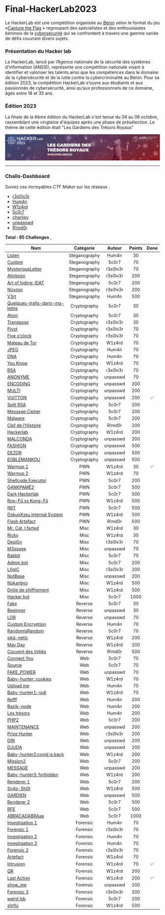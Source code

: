 # Final-HackerLab2023

Le HackerLab est une compétition organisée au [Bénin](https://fr.wikipedia.org/wiki/B%C3%A9nin)  selon le format du jeu «[Capture the Flag](https://fr.wikipedia.org/wiki/Wargame_(hacking)) » regroupant des spécialistes et des enthousiastes béninois de la [cybersécurité](https://fr.wikipedia.org/wiki/Cybers%C3%A9curit%C3%A9)  qui se confrontent à travers une gamme variée de défis couvrant divers sujets. 

### Présentation du Hacker lab
Le HackerLab, lancé par l’Agence nationale de la sécurité des systèmes d’information (ANSSI), représente une compétition nationale visant à identifier et valoriser les talents ainsi que les compétences dans le domaine de la cybersécurité et de la lutte contre la cybercriminalité au Bénin. Pour sa édition 2023, la compétition HackerLab s’ouvre aux étudiants et aux passionnés de cybersécurité, ainsi qu’aux professionnels de ce domaine, âgés entre 18 et 35 ans. 

### Édition 2023
La finale de la 6ème édition du HackerLab s'est tenue du 04 au 06 octobre, rassemblant une vingtaine d'équipes après une phase de présélection. Le thème de cette édition était "Les Gardiens des Trésors Royaux"

![HackerLab](Images/asinbenin_cover.jpeg)

-------------------------------------------------------------------
### Challs-Dashboard

Suivez ces incroyables *CTF Maker* sur   les réseaux . 

- [r3s0lv3r](https://www.linkedin.com/in/d%C3%A9bora-codjia-94417821b/?utm_source=share&utm_campaign=share_via&utm_content=profile&utm_medium=android_app)
- [Hum4n](https://www.linkedin.com/in/hored-sossou-70792b114/) 
- [W1z4rd](https://www.linkedin.com/in/emmanuel-hemadou-902725190/)
- [5c0r7](https://www.linkedin.com/in/adonishomevo) 
- [charlipy](https://www.linkedin.com/in/agossou-eliphele-charli/) 
- [unpasswd](https://www.linkedin.com/in/arafat-lassissi-1883aa215/) 
- [R!md0r](https://www.linkedin.com/in/aristide-sossou-9b315a127/)

**Total : 95 Challenges** ,

| Nom                                                              | Catégorie     | Auteur     | Points | Done   |
|------------------------------------------------------------------|:-------------:|:----------:|:------:|:------:|
| [Listen](./Steganography/Listen.md)                                    | Steganography          | Hum4n   | 30     |
| [Custom](./Steganography/Custom.md)                                            | Steganography          | 5c0r7   | 70     |
| [MysteriousLetter](./Steganography/MysteriousLetter.md)                                    | Steganography        | r3s0lv3r   | 70     |
| [Atinkpòn](./Steganography/Atinkpòn.md)                                        | Steganography        | r3s0lv3r   | 200     |
| [Art of hiding: IDAT](./Steganography/Art-of-hiding-IDAT.md)                              | Steganography        | 5c0r7   | 200     |
| [Nùxoxo](./Steganography/Nùxoxo.md)                              | Steganography        | r3s0lv3r    | 200     |
| [V3rt](./Steganography/V3rt)                                    | Steganography        | Hum4n | 500    |
| [Quelques-traits-dans-ma-lettre](Cryptography/Quelques-traits-dans-ma-lettre.md)                                        | Cryptography        | 5c0r7 | 30    |
| [Atom](./Cryptography/Atom.md)                                     |Cryptography      | 5c0r7   | 30     |
| [Transpose](./Cryptography/Transpose.md)                       |Cryptography      | r3s0lv3r      | 30     |
| [Pivot](./Cryptography/Pivot.md)                               | Cryptography     | r3s0lv3r   | 70     |
| [Five o'clock](./Cryptography/Five-o'clock.md)                       | Cryptography     |r3s0lv3r       | 70     |
| [Mateau de Tor](./Cryptography/Mateau-de-Tor.md)                       | Cryptography     | W1z4rd      | 70    |
| [JPEG](./Cryptography/JPEG.md)               | Cryptography     | Hum4n      | 70    |
| [DNA](./Cryptography/DNA.md)               | Cryptography     |  Hum4n     | 70    |
| [You Know](./Cryptography/You-Know.md)               | Cryptography     | W1z4rd      | 70    |
| [RSA](./Cryptography/RSA.md)                                             |  Cryptography        | r3s0lv3r   | 70      |
| [ANONYME](./Cryptography/ANONYME.md)                                       | Cryptography         | unpasswd     | 70     |
| [ENCODING](./Cryptography/ENCODING.md)                 | Cryptography         | unpasswd      | 200     |
| [MULTI](./Cryptography/MULTI.md)                                   | Cryptography         |unpasswd      | 200    |
| [VUITTON](./Cryptography/VUITTON.md)                                         | Cryptography           | unpasswd   | 200     | ✅|
| [Split RSA](./Cryptography/Split-RSA.md)                                           | Cryptography           | 5c0r7     | 200    |
| [Message Cipher](./Cryptography/Message-Cipher.md)                                     | Cryptography           | 5c0r7   | 200    |
| [Malware](./Cryptography/Malware.md)                           | Cryptography           | 5c0r7     | 200    |
| [Clef de l'Histoire](./Cryptography/Clef-de-l'Histoire.md)                          | Cryptography           | R!md0r     | 200    |
| [Hackerlab](./Cryptography/Hackerlab.md)                   | Cryptography           | W1z4rd     | 200    |
| [MALCONDA](./Cryptography/MALCONDA.md)                 | Cryptography       | unpasswd      | 200    |
| [FASHION](./Cryptography/FASHION.md)                                         |Cryptography        | unpasswd   | 500    |
| [DEZOR](./Cryptography/DEZOR.md)                    | Cryptography       | unpasswd     | 500    |
| [EGBLEMANKOU](./Cryptography/EGBLEMANKOU.md)                                         |Cryptography       | unpasswd    | 500    |
| [Warmup 1](./PWN/Warmup-1.md)                           | PWN       |  W1z4rd    | 30    | ✅|
| [Warmup 2](./PWN/Warmup-2.md)                                  | PWN      |W1z4rd      | 70     |
| [Shellcode Executor](./PWN/Shellcode-Executor.md)                                      | PWN      | 5c0r7   | 200     |
| [GANKPAMÈ2](./PWN/GANKPAMÈ2.md)                       | PWN | 5c0r7   | 500     |
| [Dark Hackerlab](./PWN/Dark-Hackerlab.md)  | PWN | 5c0r7       | 500     |
| [Rop-Fû vs Kung-Fû](./PWN/Rop-Fu-Vs-Kung-Fu.md)                   | PWN | W1z4rd       | 500     |
| [INIT](./PWN/INIT.md)   | PWN |  5c0r7      | 500    |
| [DɔkunXɔsu Internal System](./PWN/DɔkunXɔsu-Internal-System.md)              | PWN | W1z4rd       | 500    |
| [Flash Artefact](./PWN/Flash-Artefact.md)                                         | PWN           | R!md0r   | 500     |
| [Mr. Cat, I farted](./Misc/Mr.Cat,I-farted.md)                                     | Misc           | W1z4rd   | 30     |
| [Ricky](./Misc/Ricky.md)                                   | Misc           | W1z4rd     | 30     |
| [DesiGn](./Misc/DesiGn.md)                         | Misc           |  r3s0lv3r     | 70    |
| [M3ssage](./Misc/M3ssage.md)                                     | Misc           | unpasswd   | 70    |
| [Rabbit](./Misc/Rabbit.md)                                           | Misc           | 5c0r7   | 70    |
| [Admin bot](./Misc/Adminbot.md)                                           | Misc           | 5c0r7   | 200    |
| [L0giC](./Misc/L0giC.md)                          | Misc           | r3s0lv3r      | 200    |
| [NotBase](./Misc/NotBase.md)                              | Misc           | unpasswd      | 200    |
| [Nùkanbyɔ](./Misc/Nùkanbyɔ.md)                               | Misc           | W1z4rd      | 500    |
| [Drôle de chiffrement](./Misc/Drôle-de-chiffrement.md)                                         | Misc       | W1z4rd      | 500    |
| [Hacker bot](./Reverse/Hacker-bot.md)                           | Misc       | 5c0r7      | 1000    |
| [Fake](./Reverse/Fake.md)                                  | Reverse     | 5c0r7     | 30     |
| [Beginner](./Reverse/Beginner.md)                                      | Reverse      | unpasswd   | 30     |
| [LOR](./Reverse/LOR.md)                       | Reverse | unpasswd   | 70     |
| [Custom Encryption](./Reverse/Custom-Encryption.md)  | Reverse | Hum4n       | 70     |
| [RandomisRandom](./Reverse/RandomisRandom.md)                   |Reverse  | 5c0r7       | 70     |
| [siká-netic](./Reverse/siká-netic.md)   | Reverse | W1z4rd       | 200    |
| [May Day](./Reverse/MayDay.md)              | Reverse | W1z4rd        | 200    |
| [Couvent des Initiés](./Reverse/Couvent-des-Initiés.md)                                         | Reverse           | R!md0r   | 500     |
| [Connect You](./Web/ConnectYou.md)                                     | Web           | 5c0r7    | 70     |
| [Source](./Web/Source.md)                                   | Web           | 5c0r7      | 70     |
| [FAKE_POWER](./Web/FAKE_POWER.md)                         | Web           | unpasswd      | 70    |
| [Baby-hunter: cookies](./Web/Baby-hunter-cookies.md)                                     | Web           | W1z4rd   | 70    |
| [Upload me](./Web/Upload-me.md)                                           | Web           | Hum4n   | 70    |
| [Baby-hunter1: rodi](./Web/Baby-hunter1-rodi.md)                                           | Web           | W1z4rd    | 70    |
| [Refff](./Web/Refff.md)                          | Web           |  Hum4n     | 200    |
| [Bazik-node](./Web/Bazik-node.md)                              | Web           |   Hum4n    | 200    |
| [Les trésors](./Web/Les-trésors.md)                               | Web           |  Hum4n     | 200    |
| [PHP2](./Web/PHP2.md)                               | Web           |  5c0r7      | 200    |
| [MAINTENANCE](./Web/MAINTENANCE.md)                                         | Web       | unpasswd     | 200    |
| [Prize Hunter](./Web/Prize-Hunter.md)                           | Web       |r3s0lv3r      | 200    |
| [DIN](./Web/DIN.md)                                  | Web      | unpasswd      | 200     |
| [DJUDA](./Web/DJUDA.md)                                      | Web      | unpasswd   | 200     |
| [Baby-hunter2:covid is back](./Web/Baby-hunter2-covid-is-back.md)                       | Web | W1z4rd   | 200     |
| [Mission2](./Web/Mission2.md)  | Web | 5c0r7        | 200     |
| [MESSAGE](./Web/MESSAGE.md)                   | Web | unpasswd       | 200     |
| [Baby-hunter3: forbidden](./Web/Baby-hunter3-forbidden.md)   | Web | W1z4rd       | 200    |
| [Renderer 1](./Web/Renderer-1.md)              | Web | 5c0r7       | 200    |
| [Sn4p-Sh0t](./Web/Sn4p-Sh0t.md)                                         | Web           | W1z4rd   | 500     |
| [GARDIEN](./Web/GARDIEN.md)                                     | Web           | unpasswd   | 500     |
| [Renderer 2](./Web/Renderer-2.md)                                   | Web           | 5c0r7       | 500     |
| [RFE](./Web/RFE.md)                         | Web           |  5c0r7      | 500    |
| [ABRACADABRAaa](./Web/ABRACADABRAaa.md)                                     | Web           | 5c0r7   | 1000    |
| [Investigation 1](./Forensic/Investigation-1.md)                                           | Forensic           |  Hum4n | 70    |
| [Forensic 1](./Forensic/Forensic-1.md)                                           | Forensic           | r3s0lv3r   | 70    |
| [Investigation 2](./Forensic/Investigation-2.md)                          | Forensic           |  Hum4n     | 70    |
| [Investigation 3](./Forensic/Investigation-3.md)                              | Forensic           | Hum4n      | 70    |
| [Forensic 2](./Forensic/Forensic-2.md)                               | Forensic           | r3s0lv3r      | 70    |
| [Artefact](./Forensic/Artefact.md)                       | Forensic |W1z4rd   | 70     |
| [Intrusion](./Forensic/Intrusion.md)  | Forensic | W1z4rd       | 70     |✅|
| [QR](./Forensic/QR.md)                   | Forensic |  W1z4rd      | 200     |
| [Last Action](./Forensic/Last-Action.md)   | Forensic |W1z4rd     | 200    |✅|
| [show_me](./Forensic/show_me.md)              | Forensic | unpasswd       | 200    |
| [Forensic 3](./Forensic/Forensic-3.md)                                         | Forensic           | r3s0lv3r     | 200     |
| [weird lsb](./Forensic/weird-lsb.md)                                     | Forensic           |5c0r7    | 200     |
| [zǐnflú](./Forensic/zǐnflú.md)                                   | Forensic           | W1z4rd      | 500     |
